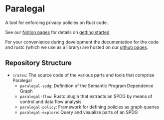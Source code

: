 # Paralegal

A tool for enforcing privacy policies on Rust code.

See our [Notion pages](https://www.notion.so/justus-adam/Dataflow-973fca6c36ca42a3ac8bc6be58edb909)
for details on [getting started](https://www.notion.so/justus-adam/Getting-Started-40541156c25d48f8b6ad79a0e1b09b91)

For your convenience during development the documentation for the code and rustc
(which we use as a library) are hosted on our [github pages](https://brownsys.github.io/dfpp).

## Repository Structure

- `crates`: The source code of the various parts and tools that comprise
  Paralegal
  - `paralegal-spdg`: Definition of the Semantic Program Dependence Graph
  - `paralegal-flow`: Rustc plugin that extracts an SPDG by means of control and data flow analysis
  - `paralegal-policy`: Framework for defining policies as graph queries
  - `paralegal-explore`: Query and visualize parts of an SPDG
